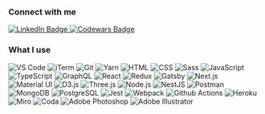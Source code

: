 ### Connect with me

<div id="connect">
  <a href="https://www.linkedin.com/in/mitkoarsov/L">
    <img src="https://img.shields.io/badge/LinkedIn-0072b1?style=for-the-badge&logo=linkedin&logoColor=white" alt="LinkedIn Badge"/>
  </a>
  <a href="https://www.codewars.com/users/mitkoarsov">
    <img src="https://img.shields.io/badge/Codewars-b0361e?style=for-the-badge&logo=codewars&logoColor=white" alt="Codewars Badge"/>
  </a>
</div>

### What I use

<div id="technologies">
  <a src="https://code.visualstudio.com/">
    <img alt="VS Code" src="https://img.shields.io/badge/VS_Code-0078d7?style=flat-square&logo=visualstudio&logoColor=white" />
  </a>
  <img alt="iTerm" src="https://img.shields.io/badge/iTerm2-202b2d?style=flat-square&logo=iterm2&iterm2=white" />
  <img alt="Git" src="https://img.shields.io/badge/Git-F1502F?style=flat-square&logo=git&logoColor=white" />
  <img alt="Yarn" src="https://img.shields.io/badge/Yarn-368fb9?style=flat-square&logo=yarn&logoColor=white" />
  
  <img alt="HTML" src="https://img.shields.io/badge/HTML-e34c26?style=flat-square&logo=html5&logoColor=white" />
  <img alt="CSS" src="https://img.shields.io/badge/CSS-264de4?style=flat-square&logo=css3&logoColor=white" />
  <img alt="Sass" src="https://img.shields.io/badge/Sass-cc6699?style=flat-square&logo=sass&logoColor=white" />
  <img alt="JavaScript" src="https://img.shields.io/badge/JavaScript-F0DB4F?style=flat-square&logo=javascript&logoColor=black" />
  <img alt="TypeScript" src="https://img.shields.io/badge/TypeScript-007acc?style=flat-square&logo=typescript&logoColor=white" />
  <img alt="GraphQL" src="https://img.shields.io/badge/GraphQL-e535ab?style=flat-square&logo=graphql&logoColor=white" />
  
  <img alt="React" src="https://img.shields.io/badge/React-292c33?style=flat-square&logo=react&logoColor=61DBFB" />
  <img alt="Redux" src="https://img.shields.io/badge/Redux-white?style=flat-square&logo=redux&logoColor=764abc" />
  <img alt="Gatsby" src="https://img.shields.io/badge/Gatsby-663399?style=flat-square&logo=gatsby&logoColor=white" />
  <img alt="Next.js" src="https://img.shields.io/badge/Next.js-white?style=flat-square&logo=nextdotjs&logoColor=black" />
  
  <img alt="Material UI" src="https://img.shields.io/badge/Material_UI-0083d1?style=flat-square&logo=mui&logoColor=white" />
  <img alt="D3.js" src="https://img.shields.io/badge/D3.js-f99f3f?style=flat-square&logo=d3dotjs&logoColor=white" />
  <img alt="Three.js" src="https://img.shields.io/badge/Three.js-black?style=flat-square&logo=threedotjs&logoColor=white" />
  
  <img alt="Node.js" src="https://img.shields.io/badge/Node.js-3c873a?style=flat-square&logo=nodedotjs&logoColor=white" />
  <img alt="NestJS" src="https://img.shields.io/badge/NestJS-e0234e?style=flat-square&logo=nestjs&logoColor=black" />
  <img alt="Postman" src="https://img.shields.io/badge/Postman-black?style=flat-square&logo=postman&logoColor=EF5B25" />
  <img alt="MongoDB" src="https://img.shields.io/badge/MongoDB-white?style=flat-square&logo=mongodb&logoColor=4DB33D" />
  <img alt="PostgreSQL" src="https://img.shields.io/badge/PostgreSQL-336691?style=flat-square&logo=postgresql&logoColor=white" />
  
  <img alt="Jest" src="https://img.shields.io/badge/Jest-a53b4e?style=flat-square&logo=jest&logoColor=white" />
  
  <img alt="Webpack" src="https://img.shields.io/badge/Webpack-white?style=flat-square&logo=webpack&logoColor=8ED5FA" />
  <img alt="Github Actions" src="https://img.shields.io/badge/Github_Actions-white?style=flat-square&logo=githubactions&logoColor=2c81fe" />
  <img alt="Heroku" src="https://img.shields.io/badge/Heroku-6762A6?style=flat-square&logo=heroku&logoColor=white" />
  
  <img alt="Miro" src="https://img.shields.io/badge/Miro-ffd030?style=flat-square&logo=miro&logoColor=050038" />
  <img alt="Coda" src="https://img.shields.io/badge/Coda-black?style=flat-square&logo=coda&logoColor=ee5a2a" />
  
  <img alt="Adobe Photoshop" src="https://img.shields.io/badge/Adobe_Photoshop-4FCCFE?style=flat-square&logo=adobephotoshop&logoColor=18152E" />
  <img alt="Adobe Illustrator" src="https://img.shields.io/badge/Adobe_Illustrator-f8a829?style=flat-square&logo=adobeillustrator&logoColor=0e0c14" />
</div>
